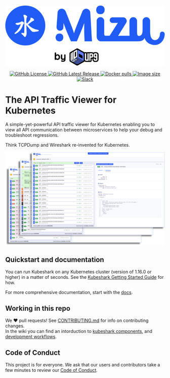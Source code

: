 ![Kubeshark: The API Traffic Viewer for Kubernetes](assets/kubeshark-logo.svg)

<p align="center">
    <a href="https://github.com/up9inc/kubeshark/blob/main/LICENSE">
        <img alt="GitHub License" src="https://img.shields.io/github/license/up9inc/kubeshark?logo=GitHub&style=flat-square">
    </a>
    <a href="https://github.com/up9inc/kubeshark/releases/latest">
        <img alt="GitHub Latest Release" src="https://img.shields.io/github/v/release/up9inc/kubeshark?logo=GitHub&style=flat-square">
    </a>
    <a href="https://hub.docker.com/r/up9inc/kubeshark">
      <img alt="Docker pulls" src="https://img.shields.io/docker/pulls/up9inc/kubeshark?color=%23099cec&logo=Docker&style=flat-square">
    </a>
    <a href="https://hub.docker.com/r/up9inc/kubeshark">
      <img alt="Image size" src="https://img.shields.io/docker/image-size/up9inc/kubeshark/latest?logo=Docker&style=flat-square">
    </a>
    <a href="https://join.slack.com/t/up9/shared_invite/zt-tfjnduli-QzlR8VV4Z1w3YnPIAJfhlQ">
      <img alt="Slack" src="https://img.shields.io/badge/slack-join_chat-white.svg?logo=slack&style=social">
    </a>
</p>

# The API Traffic Viewer for Kubernetes

A simple-yet-powerful API traffic viewer for Kubernetes enabling you to view all API communication between microservices to help your debug and troubleshoot regressions.

Think TCPDump and Wireshark re-invented for Kubernetes.

![Simple UI](assets/kubeshark-ui.png)

## Quickstart and documentation

You can run Kubeshark on any Kubernetes cluster (version of 1.16.0 or higher) in a matter of seconds. See the [Kubeshark Getting Started Guide](https://getkubeshark.io/docs/) for how.

For more comprehensive documentation, start with the [docs](https://getkubeshark.io/docs/kubeshark/kubeshark-cli).

## Working in this repo

We ❤️ pull requests! See [CONTRIBUTING.md](docs/CONTRIBUTING.md) for info on contributing changes. <br />
In the wiki you can find an intorduction to [kubeshark components](https://github.com/up9inc/kubeshark/wiki/Introduction-to-Kubeshark), and [development workflows](https://github.com/up9inc/kubeshark/wiki/Development-Workflows).

## Code of Conduct

This project is for everyone. We ask that our users and contributors take a few minutes to review our [Code of Conduct](docs/CODE_OF_CONDUCT.md).
